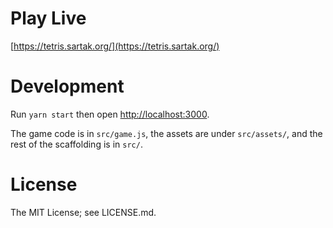 # Play Live

[https://tetris.sartak.org/](https://tetris.sartak.org/)

# Development

Run `yarn start` then open [http://localhost:3000](http://localhost:3000).

The game code is in `src/game.js`, the assets are under `src/assets/`, and
the rest of the scaffolding is in `src/`.

# License

The MIT License; see LICENSE.md.

